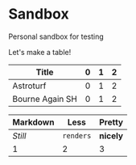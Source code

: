 Sandbox
=======

Personal sandbox for testing

Let's make a table!


Title           | 0 | 1 | 2
--------------- | - | - | -
Astroturf       | 0 | 1 | 2
Bourne Again SH | 0 | 1 | 2



Markdown | Less | Pretty
--- | --- | ---
*Still* | `renders` | **nicely**
1 | 2 | 3
